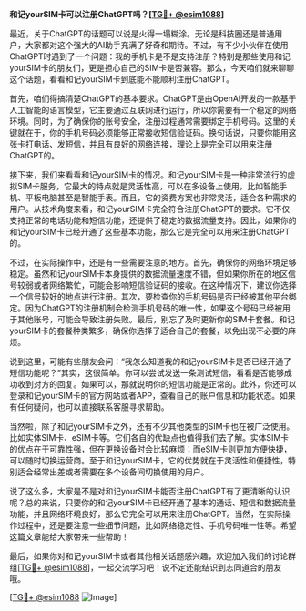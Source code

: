 **和记yourSIM卡可以注册ChatGPT吗？[[TG💪+ @esim1088](https://t.me/s/esim1088)]**

最近，关于ChatGPT的话题可以说是火得一塌糊涂。无论是科技圈还是普通用户，大家都对这个强大的AI助手充满了好奇和期待。不过，有不少小伙伴在使用ChatGPT时遇到了一个问题：我的手机卡是不是支持注册？特别是那些使用和记yourSIM卡的朋友们，更是担心自己的SIM卡是否兼容。那么，今天咱们就来聊聊这个话题，看看和记yourSIM卡到底能不能顺利注册ChatGPT。

首先，咱们得搞清楚ChatGPT的基本要求。ChatGPT是由OpenAI开发的一款基于人工智能的语言模型，它主要通过互联网进行运行，所以你需要有一个稳定的网络环境。同时，为了确保你的账号安全，注册过程通常需要绑定手机号码。这里的关键就在于，你的手机号码必须能够正常接收短信验证码。换句话说，只要你能用这张卡打电话、发短信，并且有良好的网络连接，理论上是完全可以用来注册ChatGPT的。

接下来，我们来看看和记yourSIM卡的情况。和记yourSIM卡是一种非常流行的虚拟SIM卡服务，它最大的特点就是灵活性高，可以在多设备上使用，比如智能手机、平板电脑甚至是智能手表。而且，它的资费方案也非常灵活，适合各种需求的用户。从技术角度来看，和记yourSIM卡完全符合注册ChatGPT的要求。它不仅支持正常的电话功能和短信功能，还提供了稳定的数据流量支持。因此，如果你的和记yourSIM卡已经开通了这些基本功能，那么它是完全可以用来注册ChatGPT的。

不过，在实际操作中，还是有一些需要注意的地方。首先，确保你的网络环境足够稳定。虽然和记yourSIM卡本身提供的数据流量速度不错，但如果你所在的地区信号较弱或者网络繁忙，可能会影响短信验证码的接收。在这种情况下，建议你选择一个信号较好的地点进行注册。其次，要检查你的手机号码是否已经被其他平台绑定。因为ChatGPT的注册机制会检测手机号码的唯一性，如果这个号码已经被用于其他账号，可能会导致注册失败。最后，别忘了及时更新你的SIM卡套餐。和记yourSIM卡的套餐种类繁多，确保你选择了适合自己的套餐，以免出现不必要的麻烦。

说到这里，可能有些朋友会问：“我怎么知道我的和记yourSIM卡是否已经开通了短信功能呢？”其实，这很简单。你可以尝试发送一条测试短信，看看是否能够成功收到对方的回复。如果可以，那就说明你的短信功能是正常的。此外，你还可以登录和记yourSIM卡的官方网站或者APP，查看自己的账户信息和功能状态。如果有任何疑问，也可以直接联系客服寻求帮助。

当然啦，除了和记yourSIM卡之外，还有不少其他类型的SIM卡也在被广泛使用。比如实体SIM卡、eSIM卡等。它们各自的优缺点也值得我们去了解。实体SIM卡的优点在于可靠性强，但在更换设备时会比较麻烦；而eSIM卡则更加方便快捷，可以随时切换运营商。至于和记yourSIM卡，它的优势就在于灵活性和便捷性，特别适合经常出差或者需要在多个设备间切换使用的用户。

说了这么多，大家是不是对和记yourSIM卡能否注册ChatGPT有了更清晰的认识呢？总的来说，只要你的和记yourSIM卡已经开通了基本的通话、短信和数据流量功能，并且网络环境良好，那么它完全可以用来注册ChatGPT。当然，在实际操作过程中，还是要注意一些细节问题，比如网络稳定性、手机号码唯一性等。希望这篇文章能给大家带来一些帮助！

最后，如果你对和记yourSIM卡或者其他相关话题感兴趣，欢迎加入我们的讨论群组[[TG💪+ @esim1088](https://t.me/s/esim1088)]，一起交流学习吧！说不定还能结识到志同道合的朋友哦。

[[TG💪+ @esim1088](https://t.me/s/esim1088) ![Image](https://i.postimg.cc/4NQfJmqS/Snipaste-2025-05-13-00-14-12.png)]
